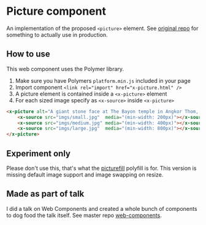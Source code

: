 # Picture component

An implementation of the proposed `<picture>` element. See [original repo](https://github.com/scottjehl/picturefill) for something to actually use in production.

## How to use

This web component uses the Polymer library.

1. Make sure you have Polymers `platform.min.js` included in your page
1. Import component `<link rel="import" href="x-picture.html" />`
1. A picture element is contained inside a `<x-picture>` element
1. For each sized image specify as `<x-source>` inside `<x-picture>`

```html
<x-picture alt="A giant stone face at The Bayon temple in Angkor Thom, Cambodia">
    <x-source src="imgs/small.jpg"  media="(min-width: 200px)"></x-source>
    <x-source src="imgs/medium.jpg" media="(min-width: 400px)"></x-source>
    <x-source src="imgs/large.jpg"  media="(min-width: 800px)"></x-source>
</x-picture>
```

## Experiment only

Please don't use this, that's what the [picturefill](https://github.com/scottjehl/picturefill) polyfill is for. This version is missing default image support and image swapping on resize.

## Made as part of talk

I did a talk on Web Components and created a whole bunch of components to dog food the talk itself. See master repo [web-components](https://github.com/ryanseddon/web-components).
